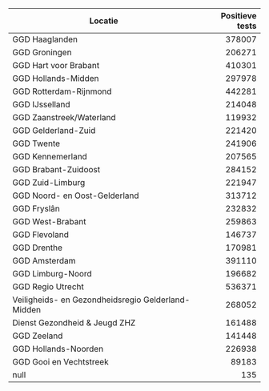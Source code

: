 | Locatie | Positieve tests |
|---------|----------------:|
| GGD Haaglanden                           | 378007 |
| GGD Groningen                            | 206271 |
| GGD Hart voor Brabant                    | 410301 |
| GGD Hollands-Midden                      | 297978 |
| GGD Rotterdam-Rijnmond                   | 442281 |
| GGD IJsselland                           | 214048 |
| GGD Zaanstreek/Waterland                 | 119932 |
| GGD Gelderland-Zuid                      | 221420 |
| GGD Twente                               | 241906 |
| GGD Kennemerland                         | 207565 |
| GGD Brabant-Zuidoost                     | 284152 |
| GGD Zuid-Limburg                         | 221947 |
| GGD Noord- en Oost-Gelderland            | 313712 |
| GGD Fryslân                              | 232832 |
| GGD West-Brabant                         | 259863 |
| GGD Flevoland                            | 146737 |
| GGD Drenthe                              | 170981 |
| GGD Amsterdam                            | 391110 |
| GGD Limburg-Noord                        | 196682 |
| GGD Regio Utrecht                        | 536371 |
| Veiligheids- en Gezondheidsregio Gelderland-Midden | 268052 |
| Dienst Gezondheid & Jeugd ZHZ            | 161488 |
| GGD Zeeland                              | 141448 |
| GGD Hollands-Noorden                     | 226938 |
| GGD Gooi en Vechtstreek                  | 89183 |
| null                                     |   135 |
